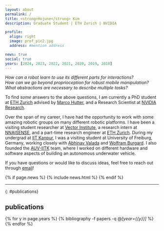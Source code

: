 ```yaml
---
layout: about
permalink: /
title: <strong>Hojune</strong> Kim
description: Graduate Student | ETH Zurich | NVIDIA

profile:
  align: right
  image: prof_pic2.jpg
  address: #mention address

news: true
social: true
years: [2024, 2023, 2022, 2021, 2020, 2019, 2018]
---
```


_How can a robot learn to use its different parts for interactions?_  
_How can we go beyond proprioception for robust mobile manipulation?_  
_What abstractions are necessary to describe multiple tasks?_ 

To find *some* answers to the above questions, I am currently a PhD student at [ETH Zurich](https://ethz.ch/en.html) advised by [Marco Hutter](http://www.rsl.ethz.ch/the-lab/people/person-detail.html?persid=121911), and a Research Scientist at [NVIDIA Research](https://www.nvidia.com/en-us/research/).

Over the span of my career, I have had the opportunity to work with some amazing robotic groups
on many different robotic platforms.
I have been a visiting student researcher at [Vector Institute](https://vectorinstitute.ai/),
a research intern at [NNAISENSE](https://nnaisense.com/), and a part-time research engineer
at [ETH Zurich](https://ethz.ch/en.html). During my undergrad at [IIT Kanpur](http://www.iitk.ac.in/ee/), I was a visiting student at
University of Freiburg, Germany, working closely with [Abhinav Valada](http://www2.informatik.uni-freiburg.de/~valada/) and [Wolfram Burgard](http://www2.informatik.uni-freiburg.de/~burgard/).
I also founded the [AUV-IITK](https://auv-iitk.github.io/#/landing-page) team, where I worked on different
hardware and software aspects of building an autonomous underwater vehicle.

If you have questions or would like to discuss ideas, feel free to reach out through
[email](mailto:mittalma@ethz.ch)!

<!-- _Shameless promotion:_  
For undergrad/graduate students at [ETH Zurich](https://ethz.ch/en.html): In case you are looking for semester projects or master thesis, please check [here](https://rsl.ethz.ch/education-students.html) for available projects with me and other amazing people in our group! -->

<div class="post">

  {% if page.news %}
    {% include news.html %}
  {% endif %}

</div>

---

{: #publications}
## __publications__

{% for y in page.years %}
  {% bibliography -f papers -q @*[year={{y}}]* %}
{% endfor %}
